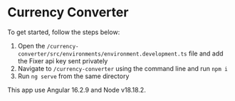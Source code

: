 # Currency Converter

To get started, follow the steps below:

1. Open the `/currency-converter/src/environments/environment.development.ts` file and add the Fixer api key sent privately
2. Navigate to `/currency-converter` using the command line and run `npm i`
3. Run `ng serve` from the same directory

This app use Angular 16.2.9 and Node v18.18.2.
